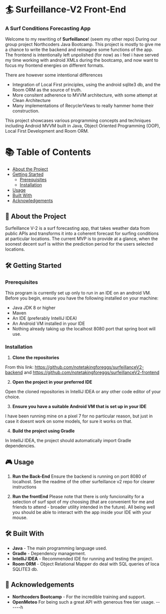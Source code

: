 # :surfer: Surfeillance-V2 Front-End

### A Surf Conditions Forecasting App

Welcome to my rewriting of **Surfeillance**! (seem my other repo) During our group project Northcoders Java Bootcamp. This project is mostly to give me a chance to write the backend and reimagine some functions of the app. The frontend is intentionally left unpolished (for now) as i feel i have served my time working with android XMLs during the bootcamp, and now want to focus my frontend energies on different formats.

There are however some intentional differences
- Integration of Local First principles, using the android sqlite3 db, and the Room ORM as the source of truth.
- More consitent adherence to MVVM architecture, with some attempt at Clean Architecture
- Many implementations of RecyclerViews to really hammer home their construction.

This project showcases various programming concepts and techniques including Android MVVM built in Java, Object Oriented Programming (OOP), Local First Development and Room ORM.
# 📚 Table of Contents

  - [About the Project](#about-the-project)
  - [Getting Started](#getting-started)
    - [Prerequisites](#prerequisites)
    - [Installation](#installation)
  - [Usage](#usage)
  - [Built With](#built-with)
  - [Acknowledgements](#acknowledgements)


## <a id="about-the-project"></a>🚀 About the Project
Surfeillance V-2 is a surf forecasting app, that takes weather data from public APIs and transforms it into a coherent forecast for surfing conditions at particular locations. The current MVP is to provide at a glance, when the soonest decent surf is within the prediction period for the users selected locations.

## <a id = "getting-started"></a> 🛠️ Getting Started

### Prerequisites

This program is currently set up only to run in an IDE on an android VM.
Before you begin, ensure you have the following installed on your machine:

- Java JDK 8 or higher
- Maven
- An IDE (preferably IntelliJ IDEA)
- An Android VM installed in your IDE
- Nothing already taking up the localhost 8080 port that spring boot will use.

### Installation

1. **Clone the repositories**
   
From this link: https://github.com/notetakingforeggs/surfeillanceV2-backend and https://github.com/notetakingforeggs/surfeillanceV2-frontend
   
2.  **Open the project in your preferred IDE**

Open the cloned repositories in IntelliJ IDEA or any other code editor of your choice.

3. **Ensure you have a suitable Android VM that is set up in your IDE**

I have been running mine on a pixel 7 for no particular reason, but just in case it doesnt work on some models, for sure it works on that.

4.  **Build the project using Gradle**

In IntelliJ IDEA, the project should automatically import Gradle dependencies. 


## <a id = "usage"></a> 🎮 Usage


 
1. **Run the Back-End**
Ensure the backend is running on port 8080 of localhost. See the readme of the other surfeillance v2 repo for clearer instructions


2. **Run the frontEnd**
Please note that there is only funcionality for a selection of surf spot of my choosing (that are convenient for me and friends to attend - broader utility intended in the future). All being well you should be able to interact with the app inside your IDE with your mouse.

## <a id = "built-with"></a>  🛠️ Built With

- **Java** - The main programming language used.
- **Gradle** - Dependency management.
- **IntelliJ IDEA** - Recommended IDE for running and testing the project.
- **Room ORM** - Object Relational Mapper do deal with SQL queries of loca SQLITE3 db.
  

## <a id = "acknowledgements" ></a> 🙏 Acknowledgements

- **Northcoders Bootcamp** - For the incredible training and support.
- **OpenMeteo** For being such a great API with generous free tier usage.
------h


